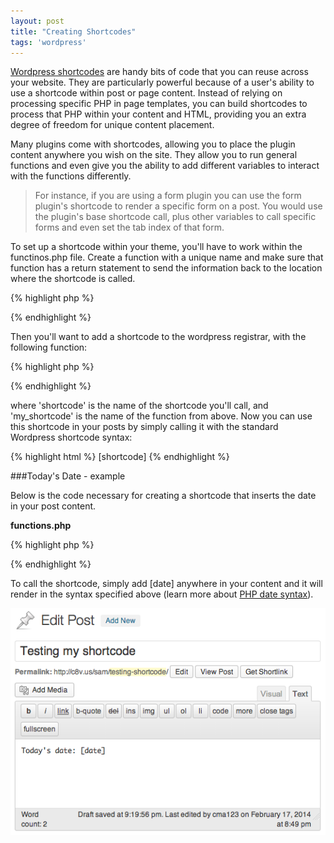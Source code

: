 ```yaml
---
layout: post
title: "Creating Shortcodes"
tags: 'wordpress'
---
```


[Wordpress shortcodes](http://codex.wordpress.org/Function_Reference/add_shortcode) are handy bits of code that you can reuse across your website. They are particularly powerful because of a user's ability to use a shortcode within post or page content. Instead of relying on processing specific PHP in page templates, you can build shortcodes to process that PHP within your content and HTML, providing you an extra degree of freedom for unique content placement.

Many plugins come with shortcodes, allowing you to place the plugin content anywhere you wish on the site. They allow you to run general functions and even give you the ability to add different variables to interact with the functions differently.

>For instance, if you are using a form plugin you can use the form plugin's shortcode to render a specific form on a post. You would use the plugin's base shortcode call, plus other variables to call specific forms and even set the tab index of that form.

To set up a shortcode within your theme, you'll have to work within the functinos.php file. Create a function with a unique name and make sure that function has a return statement to send the information back to the location where the shortcode is called. 

{% highlight php %}
<?php
function my_shortcode() {
	$data;
	// necessary code for populating the $data variable
	return $data;
}
?>
{% endhighlight %}

Then you'll want to add a shortcode to the wordpress registrar, with the following function:

{% highlight php %}
<?php add_shortcode('shortcode', 'my_shortcode'); ?>
{% endhighlight %}

where 'shortcode' is the name of the shortcode you'll call, and 'my_shortcode' is the name of the function from above. Now you can use this shortcode in your posts by simply calling it with the standard Wordpress shortcode syntax:

{% highlight html %}
[shortcode]
{% endhighlight %}

###Today's Date - example

Below is the code necessary for creating a shortcode that inserts the date in your post content.

**functions.php**

{% highlight php %}
<?php
function date_shortcode() {
	$date = date("F jS, Y");
	return $date;
}
add_shortcode('date', 'date_shortcode');
?>
{% endhighlight %}

To call the shortcode, simply add [date] anywhere in your content and it will render in the syntax specified above (learn more about [PHP date syntax](http://ca3.php.net/manual/en/function.date.php)). 

![Screenshot of adding a shortcode to the wordpress editor](/images/posts/wordpress-using-shortcode.png)
